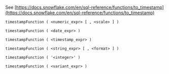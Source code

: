 See [https://docs.snowflake.com/en/sql-reference/functions/to_timestamp](https://docs.snowflake.com/en/sql-reference/functions/to_timestamp)
```
timestampFunction ( <numeric_expr> [ , <scale> ] )

timestampFunction ( <date_expr> )

timestampFunction ( <timestamp_expr> )

timestampFunction ( <string_expr> [ , <format> ] )

timestampFunction ( '<integer>' )

timestampFunction ( <variant_expr> )
```

